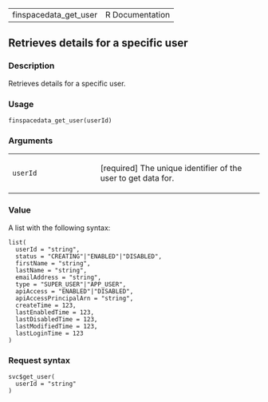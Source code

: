 <table style="width: 100%;">
<tbody>
<tr class="odd">
<td>finspacedata_get_user</td>
<td style="text-align: right;">R Documentation</td>
</tr>
</tbody>
</table>

## Retrieves details for a specific user

### Description

Retrieves details for a specific user.

### Usage

    finspacedata_get_user(userId)

### Arguments

<table>
<colgroup>
<col style="width: 35%" />
<col style="width: 65%" />
</colgroup>
<tbody>
<tr class="odd">
<td><code id="finspacedata_get_user_:_userId">userId</code></td>
<td><p>[required] The unique identifier of the user to get data
for.</p></td>
</tr>
</tbody>
</table>

### Value

A list with the following syntax:

    list(
      userId = "string",
      status = "CREATING"|"ENABLED"|"DISABLED",
      firstName = "string",
      lastName = "string",
      emailAddress = "string",
      type = "SUPER_USER"|"APP_USER",
      apiAccess = "ENABLED"|"DISABLED",
      apiAccessPrincipalArn = "string",
      createTime = 123,
      lastEnabledTime = 123,
      lastDisabledTime = 123,
      lastModifiedTime = 123,
      lastLoginTime = 123
    )

### Request syntax

    svc$get_user(
      userId = "string"
    )
